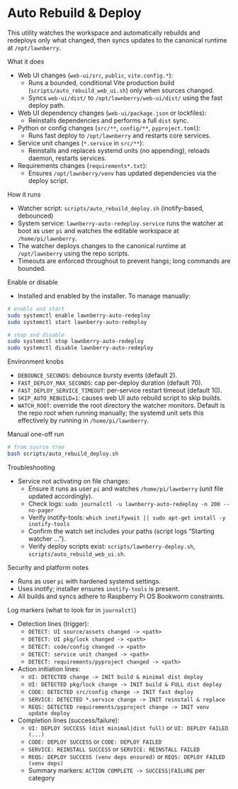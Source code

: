 # Auto Rebuild & Deploy

This utility watches the workspace and automatically rebuilds and redeploys only what changed, then syncs updates to the canonical runtime at `/opt/lawnberry`.

What it does
- Web UI changes (`web-ui/src`, `public`, `vite.config.*`):
  - Runs a bounded, conditional Vite production build (`scripts/auto_rebuild_web_ui.sh`) only when sources changed.
  - Syncs `web-ui/dist/` to `/opt/lawnberry/web-ui/dist/` using the fast deploy path.
- Web UI dependency changes (`web-ui/package.json` or lockfiles):
  - Reinstalls dependencies and performs a full `dist` sync.
- Python or config changes (`src/**`, `config/**`, `pyproject.toml`):
  - Runs fast deploy to `/opt/lawnberry` and restarts core services.
- Service unit changes (`*.service` in `src/**`):
  - Reinstalls and replaces systemd units (no appending), reloads daemon, restarts services.
- Requirements changes (`requirements*.txt`):
  - Ensures `/opt/lawnberry/venv` has updated dependencies via the deploy script.

How it runs
- Watcher script: `scripts/auto_rebuild_deploy.sh` (inotify-based, debounced)
- System service: `lawnberry-auto-redeploy.service` runs the watcher at boot as user `pi` and watches the editable workspace at `/home/pi/lawnberry`.
- The watcher deploys changes to the canonical runtime at `/opt/lawnberry` using the repo scripts.
- Timeouts are enforced throughout to prevent hangs; long commands are bounded.

Enable or disable
- Installed and enabled by the installer. To manage manually:
```bash
# enable and start
sudo systemctl enable lawnberry-auto-redeploy
sudo systemctl start lawnberry-auto-redeploy

# stop and disable
sudo systemctl stop lawnberry-auto-redeploy
sudo systemctl disable lawnberry-auto-redeploy
```

Environment knobs
- `DEBOUNCE_SECONDS`: debounce bursty events (default 2).
- `FAST_DEPLOY_MAX_SECONDS`: cap per-deploy duration (default 70).
- `FAST_DEPLOY_SERVICE_TIMEOUT`: per-service restart timeout (default 10).
- `SKIP_AUTO_REBUILD=1`: causes web UI auto rebuild script to skip builds.
- `WATCH_ROOT`: override the root directory the watcher monitors. Default is the repo root when running manually; the systemd unit sets this effectively by running in `/home/pi/lawnberry`.

Manual one-off run
```bash
# from source tree
bash scripts/auto_rebuild_deploy.sh
```

Troubleshooting
- Service not activating on file changes:
  - Ensure it runs as user `pi` and watches `/home/pi/lawnberry` (unit file updated accordingly).
  - Check logs: `sudo journalctl -u lawnberry-auto-redeploy -n 200 --no-pager`
  - Verify inotify-tools: `which inotifywait || sudo apt-get install -y inotify-tools`
  - Confirm the watch set includes your paths (script logs “Starting watcher …”).
  - Verify deploy scripts exist: `scripts/lawnberry-deploy.sh`, `scripts/auto_rebuild_web_ui.sh`.

Security and platform notes
- Runs as user `pi` with hardened systemd settings.
- Uses inotify; installer ensures `inotify-tools` is present.
- All builds and syncs adhere to Raspberry Pi OS Bookworm constraints.

Log markers (what to look for in `journalctl`)
- Detection lines (trigger):
  - `DETECT: UI source/assets changed -> <path>`
  - `DETECT: UI pkg/lock changed -> <path>`
  - `DETECT: code/config changed -> <path>`
  - `DETECT: service unit changed -> <path>`
  - `DETECT: requirements/pyproject changed -> <path>`
- Action initiation lines:
  - `UI: DETECTED change -> INIT build & minimal dist deploy`
  - `UI: DETECTED pkg/lock change -> INIT build & FULL dist deploy`
  - `CODE: DETECTED src/config change -> INIT fast deploy`
  - `SERVICE: DETECTED *.service change -> INIT reinstall & replace`
  - `REQS: DETECTED requirements/pyproject change -> INIT venv update deploy`
- Completion lines (success/failure):
  - `UI: DEPLOY SUCCESS (dist minimal|dist full)` or `UI: DEPLOY FAILED (...)`
  - `CODE: DEPLOY SUCCESS` or `CODE: DEPLOY FAILED`
  - `SERVICE: REINSTALL SUCCESS` or `SERVICE: REINSTALL FAILED`
  - `REQS: DEPLOY SUCCESS (venv deps ensured)` or `REQS: DEPLOY FAILED (venv deps)`
  - Summary markers: `ACTION COMPLETE -> SUCCESS|FAILURE` per category
